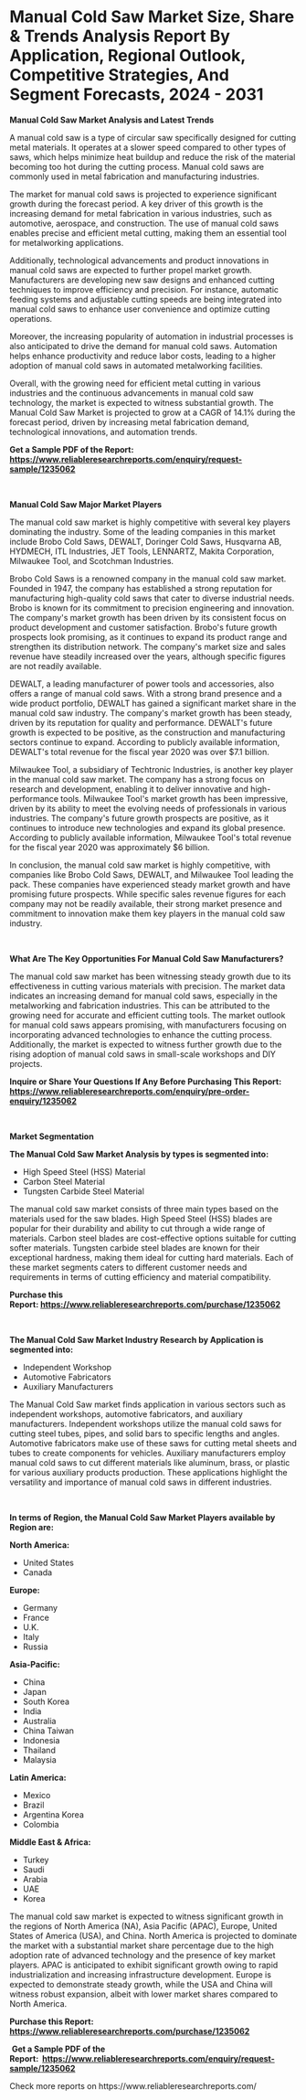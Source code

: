 <p><h1>Manual Cold Saw Market Size, Share & Trends Analysis Report By Application, Regional Outlook, Competitive Strategies, And Segment Forecasts, 2024 - 2031</h1></p><p><strong>Manual Cold Saw Market Analysis and Latest Trends</strong></p>
<p><p>A manual cold saw is a type of circular saw specifically designed for cutting metal materials. It operates at a slower speed compared to other types of saws, which helps minimize heat buildup and reduce the risk of the material becoming too hot during the cutting process. Manual cold saws are commonly used in metal fabrication and manufacturing industries.</p><p>The market for manual cold saws is projected to experience significant growth during the forecast period. A key driver of this growth is the increasing demand for metal fabrication in various industries, such as automotive, aerospace, and construction. The use of manual cold saws enables precise and efficient metal cutting, making them an essential tool for metalworking applications.</p><p>Additionally, technological advancements and product innovations in manual cold saws are expected to further propel market growth. Manufacturers are developing new saw designs and enhanced cutting techniques to improve efficiency and precision. For instance, automatic feeding systems and adjustable cutting speeds are being integrated into manual cold saws to enhance user convenience and optimize cutting operations.</p><p>Moreover, the increasing popularity of automation in industrial processes is also anticipated to drive the demand for manual cold saws. Automation helps enhance productivity and reduce labor costs, leading to a higher adoption of manual cold saws in automated metalworking facilities.</p><p>Overall, with the growing need for efficient metal cutting in various industries and the continuous advancements in manual cold saw technology, the market is expected to witness substantial growth. The Manual Cold Saw Market is projected to grow at a CAGR of 14.1% during the forecast period, driven by increasing metal fabrication demand, technological innovations, and automation trends.</p></p>
<p><strong>Get a Sample PDF of the Report:&nbsp; <a href="https://www.reliableresearchreports.com/enquiry/request-sample/1235062">https://www.reliableresearchreports.com/enquiry/request-sample/1235062</a></strong></p>
<p>&nbsp;</p>
<p><strong>Manual Cold Saw Major Market Players</strong></p>
<p><p>The manual cold saw market is highly competitive with several key players dominating the industry. Some of the leading companies in this market include Brobo Cold Saws, DEWALT, Doringer Cold Saws, Husqvarna AB, HYDMECH, ITL Industries, JET Tools, LENNARTZ, Makita Corporation, Milwaukee Tool, and Scotchman Industries.</p><p>Brobo Cold Saws is a renowned company in the manual cold saw market. Founded in 1947, the company has established a strong reputation for manufacturing high-quality cold saws that cater to diverse industrial needs. Brobo is known for its commitment to precision engineering and innovation. The company's market growth has been driven by its consistent focus on product development and customer satisfaction. Brobo's future growth prospects look promising, as it continues to expand its product range and strengthen its distribution network. The company's market size and sales revenue have steadily increased over the years, although specific figures are not readily available.</p><p>DEWALT, a leading manufacturer of power tools and accessories, also offers a range of manual cold saws. With a strong brand presence and a wide product portfolio, DEWALT has gained a significant market share in the manual cold saw industry. The company's market growth has been steady, driven by its reputation for quality and performance. DEWALT's future growth is expected to be positive, as the construction and manufacturing sectors continue to expand. According to publicly available information, DEWALT's total revenue for the fiscal year 2020 was over $7.1 billion.</p><p>Milwaukee Tool, a subsidiary of Techtronic Industries, is another key player in the manual cold saw market. The company has a strong focus on research and development, enabling it to deliver innovative and high-performance tools. Milwaukee Tool's market growth has been impressive, driven by its ability to meet the evolving needs of professionals in various industries. The company's future growth prospects are positive, as it continues to introduce new technologies and expand its global presence. According to publicly available information, Milwaukee Tool's total revenue for the fiscal year 2020 was approximately $6 billion.</p><p>In conclusion, the manual cold saw market is highly competitive, with companies like Brobo Cold Saws, DEWALT, and Milwaukee Tool leading the pack. These companies have experienced steady market growth and have promising future prospects. While specific sales revenue figures for each company may not be readily available, their strong market presence and commitment to innovation make them key players in the manual cold saw industry.</p></p>
<p>&nbsp;</p>
<p><strong>What Are The Key Opportunities For Manual Cold Saw Manufacturers?</strong></p>
<p><p>The manual cold saw market has been witnessing steady growth due to its effectiveness in cutting various materials with precision. The market data indicates an increasing demand for manual cold saws, especially in the metalworking and fabrication industries. This can be attributed to the growing need for accurate and efficient cutting tools. The market outlook for manual cold saws appears promising, with manufacturers focusing on incorporating advanced technologies to enhance the cutting process. Additionally, the market is expected to witness further growth due to the rising adoption of manual cold saws in small-scale workshops and DIY projects.</p></p>
<p><strong>Inquire or Share Your Questions If Any Before Purchasing This Report: <a href="https://www.reliableresearchreports.com/enquiry/pre-order-enquiry/1235062">https://www.reliableresearchreports.com/enquiry/pre-order-enquiry/1235062</a></strong></p>
<p>&nbsp;</p>
<p><strong>Market Segmentation</strong></p>
<p><strong>The Manual Cold Saw Market Analysis by types is segmented into:</strong></p>
<p><ul><li>High Speed Steel (HSS) Material</li><li>Carbon Steel Material</li><li>Tungsten Carbide Steel Material</li></ul></p>
<p><p>The manual cold saw market consists of three main types based on the materials used for the saw blades. High Speed Steel (HSS) blades are popular for their durability and ability to cut through a wide range of materials. Carbon steel blades are cost-effective options suitable for cutting softer materials. Tungsten carbide steel blades are known for their exceptional hardness, making them ideal for cutting hard materials. Each of these market segments caters to different customer needs and requirements in terms of cutting efficiency and material compatibility.</p></p>
<p><strong>Purchase this Report:&nbsp;<a href="https://www.reliableresearchreports.com/purchase/1235062">https://www.reliableresearchreports.com/purchase/1235062</a></strong></p>
<p>&nbsp;</p>
<p><strong>The Manual Cold Saw Market Industry Research by Application is segmented into:</strong></p>
<p><ul><li>Independent Workshop</li><li>Automotive Fabricators</li><li>Auxiliary Manufacturers</li></ul></p>
<p><p>The Manual Cold Saw market finds application in various sectors such as independent workshops, automotive fabricators, and auxiliary manufacturers. Independent workshops utilize the manual cold saws for cutting steel tubes, pipes, and solid bars to specific lengths and angles. Automotive fabricators make use of these saws for cutting metal sheets and tubes to create components for vehicles. Auxiliary manufacturers employ manual cold saws to cut different materials like aluminum, brass, or plastic for various auxiliary products production. These applications highlight the versatility and importance of manual cold saws in different industries.</p></p>
<p>&nbsp;</p>
<p><strong>In terms of Region, the Manual Cold Saw Market Players available by Region are:</strong></p>
<p>
    <p> <strong> North America: </strong>
        <ul>
            <li>United States</li>
            <li>Canada</li>
        </ul>
        </p> 
    <p> <strong> Europe: </strong>
        <ul>
            <li>Germany</li>
            <li>France</li>
            <li>U.K.</li>
            <li>Italy</li>
            <li>Russia</li>
        </ul>
        </p> 
    <p> <strong> Asia-Pacific: </strong>
        <ul>
            <li>China</li>
            <li>Japan</li>
            <li>South Korea</li>
            <li>India</li>
            <li>Australia</li>
            <li>China Taiwan</li>
            <li>Indonesia</li>
            <li>Thailand</li>
            <li>Malaysia</li>
        </ul>
        </p> 
    <p> <strong> Latin America: </strong>
        <ul>
            <li>Mexico</li>
            <li>Brazil</li>
            <li>Argentina Korea</li>
            <li>Colombia</li>
        </ul>
        </p> 
    <p> <strong> Middle East & Africa: </strong>
        <ul>
            <li>Turkey</li>
            <li>Saudi</li>
            <li>Arabia</li>
            <li>UAE</li>
            <li>Korea</li>
        </ul>
    </p>
    </p>
<p><p>The manual cold saw market is expected to witness significant growth in the regions of North America (NA), Asia Pacific (APAC), Europe, United States of America (USA), and China. North America is projected to dominate the market with a substantial market share percentage due to the high adoption rate of advanced technology and the presence of key market players. APAC is anticipated to exhibit significant growth owing to rapid industrialization and increasing infrastructure development. Europe is expected to demonstrate steady growth, while the USA and China will witness robust expansion, albeit with lower market shares compared to North America.</p></p>
<p><strong>Purchase this Report: <a href="https://www.reliableresearchreports.com/purchase/1235062">https://www.reliableresearchreports.com/purchase/1235062</a></strong></p>
<p>&nbsp;<strong>Get a Sample PDF of the Report:&nbsp;&nbsp;<a href="https://www.reliableresearchreports.com/enquiry/request-sample/1235062">https://www.reliableresearchreports.com/enquiry/request-sample/1235062</a></strong></p>
<p><strong></strong></p>
<p>Check more reports on https://www.reliableresearchreports.com/</p>